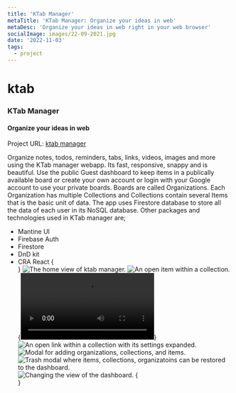 ```yaml
---
title: 'KTab Manager'
metaTitle: 'KTab Manager: Organize your ideas in web'
metaDesc: 'Organize your ideas in web right in your web browser'
socialImage: images/22-09-2021.jpg
date: '2022-11-03'
tags:
  - project
---
```

# ktab
### KTab Manager
#### Organize your ideas in web

Project URL: [ktab manager](https://ktab-manager.web.app/)

Organize notes, todos, reminders, tabs, links, videos, images and more using the KTab manager webapp. Its fast, responsive, snappy and is beautiful. Use the public Guest dashboard to keep items in a publically available board or create your own account or login with your Google account to use your private boards. Boards are called Organizations. Each Organization has multiple Collections and Collections contain several Items that is the basic unit of data. 
The app uses Firestore database to store all the data of each user in its NoSQL database. 
Other packages and technologies used in KTab manager are;
- Mantine UI
- Firebase Auth
- Firestore
- DnD kit
- CRA React
{<div class="center" markdown="1">}
![The home view of ktab manager.](https://i.imgur.com/Pr5DTFx.png)
![An open item within a collection.](https://i.imgur.com/m0KMEo3.png)
{<video src='https://i.imgur.com/rSCd2E1.mp4' autoplay loop></video>}
![An open link within a collection with its settings expanded.](https://i.imgur.com/KfaYamV.png)
![Modal for adding organizations, collections, and items.](https://i.imgur.com/D0TvVy8.png)
![Trash modal where items, collections, organizatoins can be restored to the dashboard.](https://i.imgur.com/xao9hYJ.png)
![Changing the view of the dashboard.](https://i.imgur.com/Ubi7LKu.png)
{</div>}